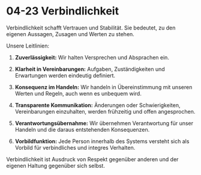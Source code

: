 # 04-23 Verbindlichkeit

Verbindlichkeit schafft Vertrauen und Stabilität. Sie bedeutet, zu den eigenen Aussagen, Zusagen und Werten zu stehen.

Unsere Leitlinien:

1. **Zuverlässigkeit:** Wir halten Versprechen und Absprachen ein.

2. **Klarheit in Vereinbarungen:** Aufgaben, Zuständigkeiten und Erwartungen werden eindeutig definiert.

3. **Konsequenz im Handeln:** Wir handeln in Übereinstimmung mit unseren Werten und Regeln, auch wenn es unbequem wird.

4. **Transparente Kommunikation:** Änderungen oder Schwierigkeiten, Vereinbarungen einzuhalten, werden frühzeitig und offen angesprochen.

5. **Verantwortungsübernahme:** Wir übernehmen Verantwortung für unser Handeln und die daraus entstehenden Konsequenzen.

6. **Vorbildfunktion:** Jede Person innerhalb des Systems versteht sich als Vorbild für verbindliches und integres Verhalten.

Verbindlichkeit ist Ausdruck von Respekt gegenüber anderen und der eigenen Haltung gegenüber sich selbst.